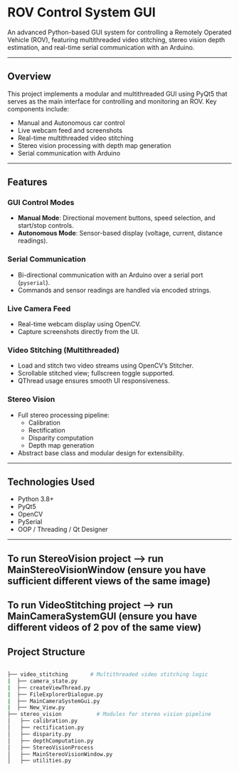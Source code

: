 # ROV Control System GUI

An advanced Python-based GUI system for controlling a Remotely Operated Vehicle (ROV), featuring multithreaded video stitching, stereo vision depth estimation, and real-time serial communication with an Arduino.

---

##  Overview

This project implements a modular and multithreaded GUI using PyQt5 that serves as the main interface for controlling and monitoring an ROV. Key components include:

- Manual and Autonomous car control
- Live webcam feed and screenshots
- Real-time multithreaded video stitching
- Stereo vision processing with depth map generation
- Serial communication with Arduino

---

## Features

### GUI Control Modes
- **Manual Mode**: Directional movement buttons, speed selection, and start/stop controls.
- **Autonomous Mode**: Sensor-based display (voltage, current, distance readings).

### Serial Communication
- Bi-directional communication with an Arduino over a serial port (`pyserial`).
- Commands and sensor readings are handled via encoded strings.

### Live Camera Feed
- Real-time webcam display using OpenCV.
- Capture screenshots directly from the UI.

### Video Stitching (Multithreaded)
- Load and stitch two video streams using OpenCV’s Stitcher.
- Scrollable stitched view; fullscreen toggle supported.
- QThread usage ensures smooth UI responsiveness.

### Stereo Vision
- Full stereo processing pipeline:
  - Calibration
  - Rectification
  - Disparity computation
  - Depth map generation
- Abstract base class and modular design for extensibility.

---

## Technologies Used

- Python 3.8+
- PyQt5
- OpenCV
- PySerial
- OOP / Threading / Qt Designer

---

## To run StereoVision project --> run MainStereoVisionWindow (ensure you have sufficient different views of the same image)
## To run VideoStitching project --> run MainCameraSystemGUI (ensure you have different videos of 2 pov of the same view)

## Project Structure

``` bash

├── video_stitching       # Multithreaded video stitching logic
|  ├── camera_state.py
|  ├── createViewThread.py
|  ├── FileExplorerDialogue.py
|  ├── MainCameraSystemGui.py
|  ├── New_View.py
├── stereo_vision           # Modules for stereo vision pipeline
│   ├── calibration.py
│   ├── rectification.py
│   ├── disparity.py
│   ├── depthComputation.py
│   ├── StereoVisionProcess
│   ├── MainStereoVisionWindow.py
│   ├── utilities.py

